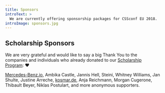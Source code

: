```yaml
---
title: Sponsors
introText: >
  We are currently offering sponsorship packages for CSSconf EU 2018.
introImage: sponsors.jpg
---
```


## Scholarship Sponsors

We are very grateful and would like to say a big Thank You to the companies and individuals who already donated to our [Scholarship Program](/scholarships/): ❤️

[Mercedes-Benz.io](https://blog.cssconf.eu/2017/12/29/mercedes-benz-io-sponsors-scholarships/), Ambika Castle, Jannis Hell, Steini, Whitney Williams, Jan Shulte, Justine Arreche, [kosmar.de](http://www.kosmar.de), Anja Reichmann, Morgan Cugerone, Thibault Beyer, Niklas Postulart, and more anonymous supporters.
